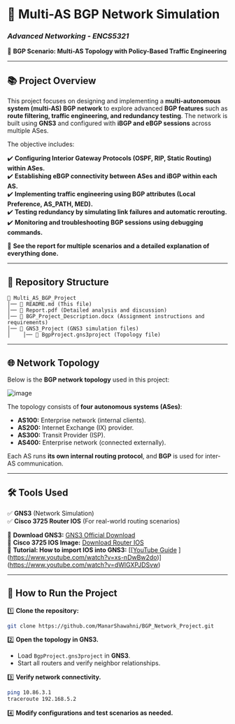 # 📌 Multi-AS BGP Network Simulation

### *Advanced Networking - ENCS5321*
🚀 **BGP Scenario: Multi-AS Topology with Policy-Based Traffic Engineering**

---

## 📚 **Project Overview**
This project focuses on designing and implementing a **multi-autonomous system (multi-AS) BGP network** to explore advanced **BGP features** such as **route filtering, traffic engineering, and redundancy testing**. The network is built using **GNS3** and configured with **iBGP and eBGP sessions** across multiple ASes.

The objective includes:

✔️ **Configuring Interior Gateway Protocols (OSPF, RIP, Static Routing) within ASes.**  
✔️ **Establishing eBGP connectivity between ASes and iBGP within each AS.**  
✔️ **Implementing traffic engineering using BGP attributes (Local Preference, AS_PATH, MED).**  
✔️ **Testing redundancy by simulating link failures and automatic rerouting.**  
✔️ **Monitoring and troubleshooting BGP sessions using debugging commands.**  

📌 **See the report for multiple scenarios and a detailed explanation of everything done.**

---

## 📂 **Repository Structure**
```
📂 Multi_AS_BGP_Project
│── 📝 README.md (This file)
│── 📝 Report.pdf (Detailed analysis and discussion)
│── 📝 BGP_Project_Description.docx (Assignment instructions and requirements)
│── 📁 GNS3_Project (GNS3 simulation files)
│    │── 📝 BgpProject.gns3project (Topology file)
```

---

## 🌐 **Network Topology**
Below is the **BGP network topology** used in this project:

![image](https://github.com/user-attachments/assets/7a76cf38-29d4-417d-8d2b-2ff1debc1d0c)

The topology consists of **four autonomous systems (ASes)**:
- **AS100:** Enterprise network (internal clients).
- **AS200:** Internet Exchange (IX) provider.
- **AS300:** Transit Provider (ISP).
- **AS400:** Enterprise network (connected externally).

Each AS runs **its own internal routing protocol**, and **BGP** is used for inter-AS communication.

---

## 🛠️ **Tools Used**
✅ **GNS3** (Network Simulation)  
✅ **Cisco 3725 Router IOS** (For real-world routing scenarios)   

📌 **Download GNS3:** [GNS3 Official Download](https://www.gns3.com/software/download)  
📌 **Cisco 3725 IOS Image:** [Download Router IOS](https://drive.google.com/file/d/1nkmoPEpnq-h-yPTBXmQKfPQUEqGA6ZHz/view)  
📌 **Tutorial: How to import IOS into GNS3:** [[[YouTube Guide](https://www.youtube.com/watch?v=nBw4lsxE0-s)  ](https://www.youtube.com/watch?v=xs-nDwBw2do)](https://www.youtube.com/watch?v=dWlGXPJDSvw) 

---

## 📝 **How to Run the Project**
1️⃣ **Clone the repository:**
```bash
git clone https://github.com/ManarShawahni/BGP_Network_Project.git
```

2️⃣ **Open the topology in GNS3.**  
- Load `BgpProject.gns3project` in **GNS3**.
- Start all routers and verify neighbor relationships.
  
3️⃣  **Verify network connectivity.**  
```bash
ping 10.86.3.1
traceroute 192.168.5.2
```

4️⃣ **Modify configurations and test scenarios as needed.**



